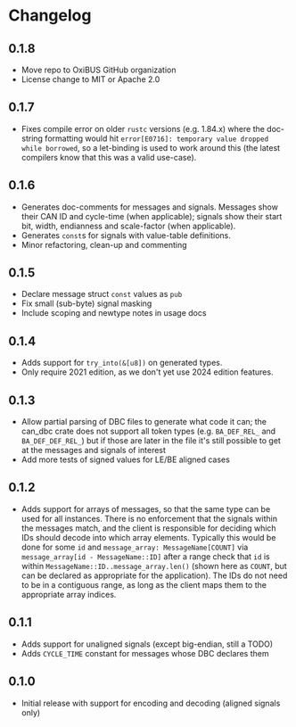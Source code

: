 # Changelog
## 0.1.8
* Move repo to OxiBUS GitHub organization
* License change to MIT or Apache 2.0

## 0.1.7
* Fixes compile error on older `rustc` versions (e.g. 1.84.x) where the doc-string formatting would hit `error[E0716]: temporary value dropped while borrowed`, so a let-binding is used to work around this (the latest compilers know that this was a valid use-case).

## 0.1.6
* Generates doc-comments for messages and signals.  Messages show their CAN ID and cycle-time (when applicable); signals show their start bit, width, endianness and scale-factor (when applicable).
* Generates `const`s for signals with value-table definitions.
* Minor refactoring, clean-up and commenting

## 0.1.5
* Declare message struct `const` values as `pub`
* Fix small (sub-byte) signal masking
* Include scoping and newtype notes in usage docs

## 0.1.4
* Adds support for `try_into(&[u8])` on generated types.
* Only require 2021 edition, as we don't yet use 2024 edition features.

## 0.1.3
* Allow partial parsing of DBC files to generate what code it can; the can_dbc crate does not support all token types (e.g. `BA_DEF_REL_` and `BA_DEF_DEF_REL_`) but if those are later in the file it's still possible to get at the messages and signals of interest
* Add more tests of signed values for LE/BE aligned cases

## 0.1.2
* Adds support for arrays of messages, so that the same type can be used for all instances.  There is no enforcement that the signals within the messages match, and the client is responsible for deciding which IDs should decode into which array elements.  Typically this would be done for some `id` and `message_array: MessageName[COUNT]` via `message_array[id - MessageName::ID]` after a range check that `id` is within `MessageName::ID..message_array.len()` (shown here as `COUNT`, but can be declared as appropriate for the application).  The IDs do not need to be in a contiguous range, as long as the client maps them to the appropriate array indices.

## 0.1.1
* Adds support for unaligned signals (except big-endian, still a TODO)
* Adds `CYCLE_TIME` constant for messages whose DBC declares them

## 0.1.0
* Initial release with support for encoding and decoding (aligned signals only)
